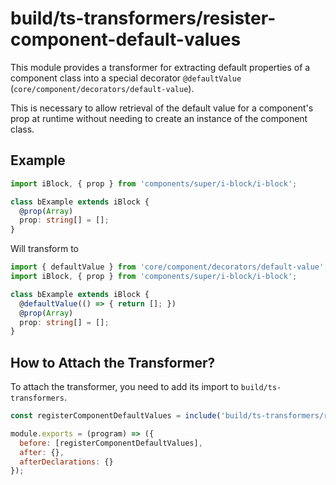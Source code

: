 # build/ts-transformers/resister-component-default-values

This module provides a transformer for extracting default properties of a component class into a special decorator `@defaultValue` (`core/component/decorators/default-value`).

This is necessary to allow retrieval of the default value for a component's prop at runtime without needing to create an instance of the component class.

## Example

```typescript
import iBlock, { prop } from 'components/super/i-block/i-block';

class bExample extends iBlock {
  @prop(Array)
  prop: string[] = [];
}
```

Will transform to

```typescript
import { defaultValue } from 'core/component/decorators/default-value';
import iBlock, { prop } from 'components/super/i-block/i-block';

class bExample extends iBlock {
  @defaultValue(() => { return []; })
  @prop(Array)
  prop: string[] = [];
}
```

## How to Attach the Transformer?

To attach the transformer, you need to add its import to `build/ts-transformers`.

```js
const registerComponentDefaultValues = include('build/ts-transformers/register-component-default-values');

module.exports = (program) => ({
  before: [registerComponentDefaultValues],
  after: {},
  afterDeclarations: {}
});
```
